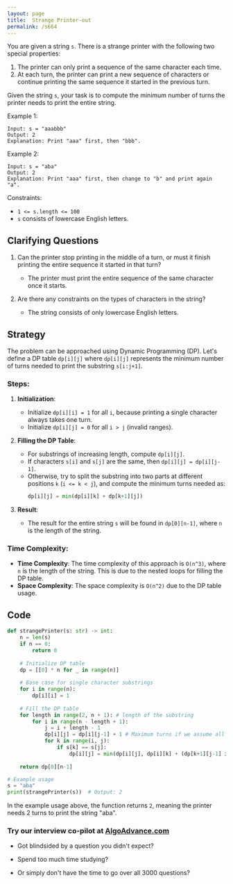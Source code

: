 ```yaml
---
layout: page
title:  Strange Printer-out
permalink: /s664
---
```


You are given a string `s`. There is a strange printer with the following two special properties:

1. The printer can only print a sequence of the same character each time.
2. At each turn, the printer can print a new sequence of characters or continue printing the same sequence it started in the previous turn.

Given the string `s`, your task is to compute the minimum number of turns the printer needs to print the entire string.

Example 1:
```
Input: s = "aaabbb"
Output: 2
Explanation: Print "aaa" first, then "bbb".
```

Example 2:
```
Input: s = "aba"
Output: 2
Explanation: Print "aaa" first, then change to "b" and print again "a".
```

Constraints:
- `1 <= s.length <= 100`
- `s` consists of lowercase English letters.

## Clarifying Questions

1. Can the printer stop printing in the middle of a turn, or must it finish printing the entire sequence it started in that turn?
   - The printer must print the entire sequence of the same character once it starts.

2. Are there any constraints on the types of characters in the string?
   - The string consists of only lowercase English letters.

## Strategy

The problem can be approached using Dynamic Programming (DP). Let's define a DP table `dp[i][j]` where `dp[i][j]` represents the minimum number of turns needed to print the substring `s[i:j+1]`.

### Steps:

1. **Initialization**:
   - Initialize `dp[i][i] = 1` for all `i`, because printing a single character always takes one turn.
   - Initialize `dp[i][j] = 0` for all `i > j` (invalid ranges).

2. **Filling the DP Table**:
   - For substrings of increasing length, compute `dp[i][j]`.
   - If characters `s[i]` and `s[j]` are the same, then `dp[i][j] = dp[i][j-1]`.
   - Otherwise, try to split the substring into two parts at different positions `k` (`i <= k < j`), and compute the minimum turns needed as:
     ```python
     dp[i][j] = min(dp[i][k] + dp[k+1][j])
     ```

3. **Result**:
   - The result for the entire string `s` will be found in `dp[0][n-1]`, where `n` is the length of the string.

### Time Complexity:
- **Time Complexity**: The time complexity of this approach is `O(n^3)`, where `n` is the length of the string. This is due to the nested loops for filling the DP table.
- **Space Complexity**: The space complexity is `O(n^2)` due to the DP table usage.

## Code

```python
def strangePrinter(s: str) -> int:
    n = len(s)
    if n == 0:
        return 0
    
    # Initialize DP table
    dp = [[0] * n for _ in range(n)]
    
    # Base case for single character substrings
    for i in range(n):
        dp[i][i] = 1
    
    # Fill the DP table
    for length in range(2, n + 1): # length of the substring
        for i in range(n - length + 1):
            j = i + length - 1
            dp[i][j] = dp[i][j-1] + 1 # Maximum turns if we assume all different characters
            for k in range(i, j):
                if s[k] == s[j]:
                    dp[i][j] = min(dp[i][j], dp[i][k] + (dp[k+1][j-1] if j-1 >= k+1 else 0))
    
    return dp[0][n-1]

# Example usage
s = "aba"
print(strangePrinter(s))  # Output: 2
```

In the example usage above, the function returns `2`, meaning the printer needs 2 turns to print the string "aba".


### Try our interview co-pilot at [AlgoAdvance.com](https://algoAdvance.com)

- Got blindsided by a question you didn't expect?

- Spend too much time studying?

- Or simply don't have the time to go over all 3000 questions?

